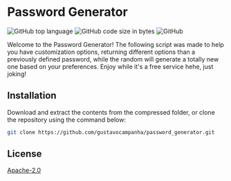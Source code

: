 # Password Generator

![GitHub top language](https://img.shields.io/github/languages/top/gustavocampanha/password_generator) ![GitHub code size in bytes](https://img.shields.io/github/languages/code-size/gustavocampanha/password_generator) ![GitHub](https://img.shields.io/github/license/gustavocampanha/password_generator)

Welcome to the Password Generator! The following script was made to help you have customization options, returning different options than a previously defined password, while the random will generate a totally new one based on your preferences. Enjoy while it's a free service hehe, just joking!

## Installation
Download and extract the contents from the compressed folder, or clone the repository using the command below:

```bash
git clone https://github.com/gustavocampanha/password_generator.git
```

## License
[Apache-2.0](https://choosealicense.com/licenses/apache-2.0/)
